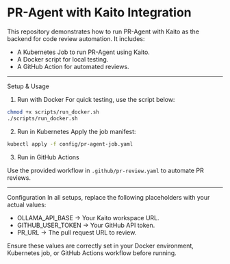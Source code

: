 # PR-Agent with Kaito Integration

This repository demonstrates how to run PR-Agent with Kaito as the backend for code review automation. It includes:

- A Kubernetes Job to run PR-Agent using Kaito.
- A Docker script for local testing.
- A GitHub Action for automated reviews.

---

Setup & Usage
1. Run with Docker
For quick testing, use the script below:

```bash
chmod +x scripts/run_docker.sh
./scripts/run_docker.sh
```

2. Run in Kubernetes
Apply the job manifest:
```bash
kubectl apply -f config/pr-agent-job.yaml
```

3. Run in GitHub Actions

Use the provided workflow in `.github/pr-review.yaml` to automate PR reviews.

---

Configuration
In all setups, replace the following placeholders with your actual values:

- OLLAMA_API_BASE → Your Kaito workspace URL.
- GITHUB_USER_TOKEN → Your GitHub API token.
- PR_URL → The pull request URL to review.

Ensure these values are correctly set in your Docker environment, Kubernetes job, or GitHub Actions workflow before running.
